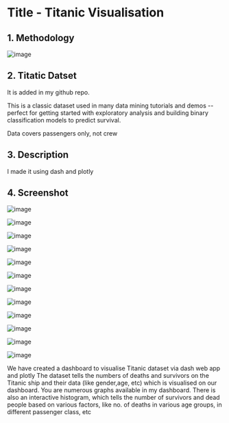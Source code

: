 # Title - Titanic Visualisation

## 1. Methodology

![image](https://user-images.githubusercontent.com/57485430/208540210-1f3c97d1-34a9-4e6f-92a3-4ce8d363ccb6.png)


## 2. Titatic Datset
It is added in my github repo.

This is a classic dataset used in many data mining tutorials and demos -- perfect for getting started with exploratory analysis and building binary classification models to predict survival.

Data covers passengers only, not crew

## 3. Description

I made it using dash and plotly

## 4. Screenshot

![image](https://user-images.githubusercontent.com/57485430/208539305-871ec8e6-2aa2-43b4-b5b3-d3e7e2de6c96.png)

![image](https://user-images.githubusercontent.com/57485430/208539333-873996cd-dd5e-4fd8-824f-d9afa3506f73.png)

![image](https://user-images.githubusercontent.com/57485430/208539359-e22403e2-943d-493c-8c8d-0452111aa7ca.png)

![image](https://user-images.githubusercontent.com/57485430/208539374-1380a933-5770-4e65-924a-b16aa278bb52.png)

![image](https://user-images.githubusercontent.com/57485430/208539387-195af4d8-809f-4e27-bc42-2bd47cbffb4c.png)

![image](https://user-images.githubusercontent.com/57485430/208539405-43196eb7-9517-4822-b1fb-3f4bd6727799.png)

![image](https://user-images.githubusercontent.com/57485430/208539416-85f3dbab-c38c-49c4-8398-f4892d8d473a.png)

![image](https://user-images.githubusercontent.com/57485430/208539422-d221f39c-215a-4c43-ba2f-a3a3ca4ff433.png)

![image](https://user-images.githubusercontent.com/57485430/208539432-4318f939-0e3e-4028-824c-1e35218ca457.png)

![image](https://user-images.githubusercontent.com/57485430/208539441-95d86316-a7d4-43a0-8fdd-76c54596c455.png)

![image](https://user-images.githubusercontent.com/57485430/208539447-a887e34a-9dd3-4f6e-be60-48eed3b397c7.png)

![image](https://user-images.githubusercontent.com/57485430/208538949-d2f9b678-bef3-439b-ac04-cc8202f0281e.png)




We have created a dashboard to visualise Titanic dataset via dash web app and plotly
The dataset tells the numbers of deaths and survivors on the Titanic ship and their data (like gender,age, etc) which is visualised on our dashboard. 
You are numerous graphs available in my dashboard. There is also an interactive histogram, which tells the number of survivors and dead people based on various factors, like no. of deaths in various age groups, in different passenger class, etc
